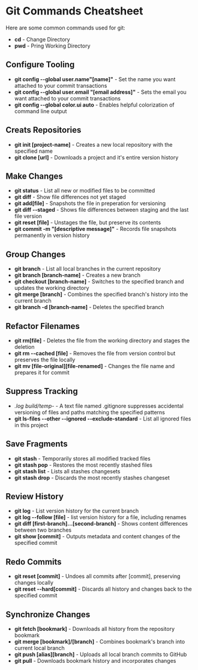 # Git Commands Cheatsheet

Here are some common commands used for git:

- **cd** - Change Directory
- **pwd** - Pring Working Directory

## Configure Tooling

- **git config --global user.name"[name]"** - Set the name you want attached to your commit transactions
- **git config --global user.email "[email address]"** - Sets the email you want attached to your commit transactions
- **git config --global color.ui auto** - Enables helpful colorization of command line output

## Creats Repositories

- **git init [project-name]** - Creates a new local repository with the specified name
- **git clone [url]** - Downloads a project and it's entire version history

## Make Changes

- **git status** - List all new or modified files to be committed
- **git diff** - Show file differences not yet staged
- **git add[file]** - Snapshots the file in preperation for versioning
- **git diff --staged** - Shows file differences between staging and the last file version
- **git reset [file]** - Unstages the file, but preserve its contents
- **git commit -m "[descriptive message]"** - Records file snapshots permanently in version history

## Group Changes

- **git branch** - List all local branches in the current repository
- **git branch [branch-name]** - Creates a new branch
- **git checkout [branch-name]** - Switches to the specified branch and updates the working directory
- **git merge [branch]** - Combines the specified branch's history into the current branch
- **git branch -d [branch-name]** - Deletes the specified branch

## Refactor Filenames

- **git rm[file]** - Deletes the file from the working directory and stages the deletion
- **git rm --cached [file]** - Removes the file from version control but preserves the file locally
- **git mv [file-original][file-renamed]** - Changes the file name and prepares it for commit

## Suppress Tracking

- _.log build/temp-_ - A text file named .gitignore suppresses accidental versioning of files and paths matching the specified patterns
- **git ls-files --other --ignored --exclude-standard** - List all ignored files in this project

## Save Fragments

- **git stash** - Temporarily stores all modified tracked files
- **git stash pop** - Restores the most recently stashed files
- **git stash list** - Lists all stashes changesets
- **git stash drop** - Discards the most recently stashes changeset

## Review History

- **git log** - List version history for the current branch
- **git log --follow [file]** - list version history for a file, including renames
- **git diff [first-branch]...[second-branch]** - Shows content differences between two branches
- **git show [commit]** - Outputs metadata and content changes of the specified commit

## Redo Commits

- **git reset [commit]** - Undoes all commits after [commit], preserving changes locally
- **git reset --hard[commit]** - Discards all history and changes back to the specified commit

## Synchronize Changes

- **git fetch [bookmark]** - Downloads all history from the repository bookmark
- **git merge [bookmark]/[branch]** - Combines bookmark's branch into current local branch
- **git push [alias][branch]** - Uploads all local branch commits to GitHub
- **git pull** - Downloads bookmark history and incorporates changes
